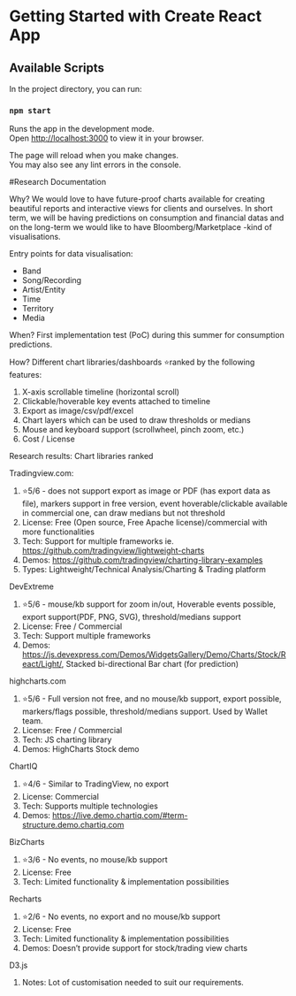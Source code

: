 # Getting Started with Create React App

## Available Scripts

In the project directory, you can run:

### `npm start`

Runs the app in the development mode.\
Open [http://localhost:3000](http://localhost:3000) to view it in your browser.

The page will reload when you make changes.\
You may also see any lint errors in the console.

#Research Documentation

Why? We would love to have future-proof charts available for creating beautiful reports and interactive views for clients and ourselves. In short term, we will be having predictions on consumption and financial datas and on the long-term we would like to have Bloomberg/Marketplace -kind of visualisations.



Entry points for data visualisation:

* Band
* Song/Recording
* Artist/Entity
* Time
* Territory
* Media



When? First implementation test (PoC) during this summer for consumption predictions.

How? Different chart libraries/dashboards ⭐ranked by the following features:

1. X-axis scrollable timeline (horizontal scroll)
2. Clickable/hoverable key events attached to timeline
3. Export as image/csv/pdf/excel
4. Chart layers which can be used to draw thresholds or medians
5. Mouse and keyboard support (scrollwheel, pinch zoom, etc.)
6. Cost / License

Research results: Chart libraries ranked

Tradingview.com: 

  1. ⭐5/6 - does not support export as image or PDF (has export data as file), markers support in free version, event hoverable/clickable available in commercial one, can draw medians but not threshold
  2. License: Free (Open source, Free Apache license)/commercial with more functionalities
  3. Tech: Support for multiple frameworks ie. https://github.com/tradingview/lightweight-charts
  4. Demos: https://github.com/tradingview/charting-library-examples
  5. Types: Lightweight/Technical Analysis/Charting & Trading platform

DevExtreme

  1. ⭐5/6 - mouse/kb support for zoom in/out, Hoverable events possible, export support(PDF, PNG, SVG), threshold/medians support
  2. License: Free / Commercial
  3. Tech: Support multiple frameworks 
  4. Demos: https://js.devexpress.com/Demos/WidgetsGallery/Demo/Charts/Stock/React/Light/, Stacked bi-directional Bar chart (for prediction)

highcharts.com

  1. ⭐5/6 - Full version not free, and no mouse/kb support, export possible, markers/flags possible, threshold/medians support. Used by Wallet team.
  2. License: Free / Commercial
  3. Tech: JS charting library
  4. Demos: HighCharts Stock demo

ChartIQ

  1. ⭐4/6 - Similar to TradingView, no export
  2. License: Commercial
  3. Tech: Supports multiple technologies
  4. Demos: https://live.demo.chartiq.com/#term-structure.demo.chartiq.com

BizCharts

  1. ⭐3/6 - No events, no mouse/kb support
  2. License: Free
  3. Tech: Limited functionality & implementation possibilities

Recharts

  1. ⭐2/6 - No events, no export and no mouse/kb support
  2. License: Free
  3. Tech: Limited functionality & implementation possibilities
  4. Demos: Doesn’t provide support for stock/trading view charts

D3.js

  1. Notes: Lot of customisation needed to suit our requirements.

